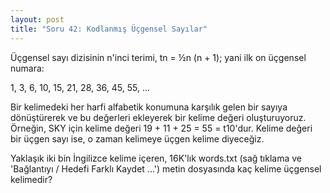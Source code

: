 ```yaml
---
layout: post
title: "Soru 42: Kodlanmış Üçgensel Sayılar"
---
```


Üçgensel sayı dizisinin n'inci terimi, tn = ½n (n + 1); yani ilk on üçgensel numara:

1, 3, 6, 10, 15, 21, 28, 36, 45, 55, ...

Bir kelimedeki her harfi alfabetik konumuna karşılık gelen bir sayıya dönüştürerek ve bu değerleri ekleyerek bir kelime değeri oluşturuyoruz. Örneğin, SKY için kelime değeri 19 + 11 + 25 = 55 = t10'dur. Kelime değeri bir üçgen sayı ise, o zaman kelimeye üçgen kelime diyeceğiz.

Yaklaşık iki bin İngilizce kelime içeren, 16K'lık words.txt (sağ tıklama ve 'Bağlantıyı / Hedefi Farklı Kaydet ...') metin dosyasında kaç kelime üçgensel kelimedir?